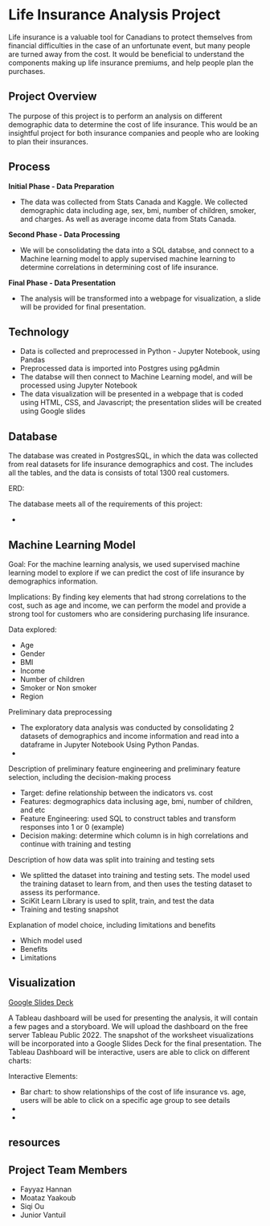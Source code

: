 # Life Insurance Analysis Project


Life insurance is a valuable tool for Canadians to protect themselves from financial difficulties in the case of an unfortunate event, but many people are turned away from the cost. It would be beneficial to understand the components making up life insurance premiums, and help people plan the purchases.


## Project Overview

The purpose of this project is to perform an analysis on different demographic data to determine the cost of life insurance. This would be an insightful project for both insurance companies and people who are looking to plan their insurances.


## Process

**Initial Phase - Data Preparation**
* The data was collected from Stats Canada and Kaggle. We collected demographic data including age, sex, bmi, number of children, smoker, and charges. As well as average income data from Stats Canada.

**Second Phase - Data Processing**
* We will be consolidating the data into a SQL databse, and connect to a Machine learning model to apply supervised machine learning to determine correlations in determining cost of life insurance.

**Final Phase - Data Presentation**
* The analysis will be transformed into a webpage for visualization, a slide will be provided for final presentation.


## Technology

* Data is collected and preprocessed in Python - Jupyter Notebook, using Pandas
* Preprocessed data is imported into Postgres using pgAdmin
* The databse will then connect to Machine Learning model, and will be processed using Jupyter Notebook
* The data visualization will be presented in a webpage that is coded using HTML, CSS, and Javascript; the presentation slides will be created using Google slides


## Database

The database was created in PostgresSQL, in which the data was collected from real datasets for life insurance demographics and cost. The includes all the tables, and the data is consists of total 1300 real customers.

ERD:

The database meets all of the requirements of this project:

* 

## Machine Learning Model

Goal: For the machine learning analysis, we used supervised machine learning model to explore if we can predict the cost of life insurance by demographics information.

Implications: By finding key elements that had strong correlations to the cost, such as age and income, we can perform the model and provide a strong tool for customers who are considering purchasing life insurance.

Data explored:
* Age
* Gender
* BMI
* Income
* Number of children
* Smoker or Non smoker
* Region
 

Preliminary data preprocessing

* The exploratory data analysis was conducted by consolidating 2 datasets of demographics and income information and read into a dataframe in Jupyter Notebook Using Python Pandas.
* 

Description of preliminary feature engineering and preliminary feature selection, including the decision-making process
* Target: define relationship between the indicators vs. cost
* Features: degmographics data inclusing age, bmi, number of children, and etc
* Feature Engineering: used SQL to construct tables and transform responses into 1 or 0 (example)
* Decision making: determine which column is in high correlations and continue with training and testing

Description of how data was split into training and testing sets
* We splitted the dataset into training and testing sets. The model used the training dataset to learn from, and then uses the testing dataset to assess its performance.
* SciKit Learn Library is used to split, train, and test the data
* Training and testing snapshot

Explanation of model choice, including limitations and benefits
* Which model used
* Benefits
* Limitations

## Visualization

[Google Slides Deck](https://docs.google.com/presentation/d/1whnuTL6ZM5WVz83VrgLC6633P-9DmyqtbOEfLG1-kRU/edit?usp=share_link)

A Tableau dashboard will be used for presenting the analysis, it will contain a few pages and a storyboard. We will upload the dashboard on the free server Tableau Public 2022.
The snapshot of the worksheet visualizations will be incorporated into a Google Slides Deck for the final presentation. 
The Tableau Dashboard will be interactive, users are able to click on different charts:

Interactive Elements:
* Bar chart: to show relationships of the cost of life insurance vs. age, users will be able to click on a specific age group to see details
* 
* 

## resources

## Project Team Members
* Fayyaz Hannan 
* Moataz Yaakoub
* Siqi Ou
* Junior Vantuil

